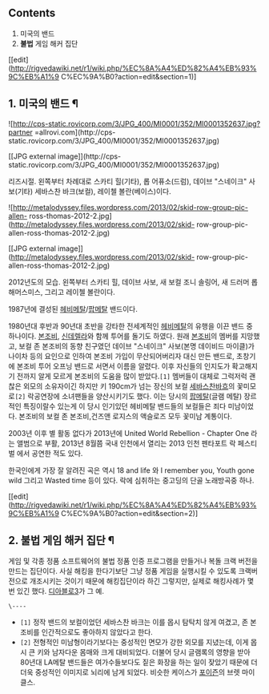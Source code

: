 ## Contents

    

1. 미국의 밴드 
2. **불법** 게임 해커 집단 

[[edit](http://rigvedawiki.net/r1/wiki.php/%EC%8A%A4%ED%82%A4%EB%93%9C%EB%A1%9
C%EC%9A%B0?action=edit&section=1)]

## 1. 미국의 밴드 ¶

![http://cps-static.rovicorp.com/3/JPG_400/MI0001/352/MI0001352637.jpg?partner
=allrovi.com](http://cps-
static.rovicorp.com/3/JPG_400/MI0001/352/MI0001352637.jpg)

[[JPG external image]](http://cps-
static.rovicorp.com/3/JPG_400/MI0001/352/MI0001352637.jpg)

  
리즈시절. 왼쪽부터 차례대로 스카티 힐(기타), 롭 어퓨소(드럼), 데이브 "스네이크" 사보(기타) 세바스찬 바크(보컬), 레이첼
볼란(베이스)이다.

  

![http://metalodyssey.files.wordpress.com/2013/02/skid-row-group-pic-allen-
ross-thomas-2012-2.jpg](http://metalodyssey.files.wordpress.com/2013/02/skid-
row-group-pic-allen-ross-thomas-2012-2.jpg)

[[JPG external image]](http://metalodyssey.files.wordpress.com/2013/02/skid-
row-group-pic-allen-ross-thomas-2012-2.jpg)

  
2012년도의 모습. 왼쪽부터 스카티 힐, 데이브 사보, 새 보컬 조니 솔링어, 새 드러머 롭 해머스미스, 그리고 레이첼 볼란이다.

  

1987년에 결성된 [헤비메탈](%ED%97%A4%EB%B9%84%EB%A9%94%ED%83%88.md)/[팝메탈](%ED%8C%9D%20%EB%A9%94%ED%83%88.md) 밴드이다.

  

1980년대 후반과 90년대 초반을 강타한 전세계적인
[헤비메탈](%ED%97%A4%EB%B9%84%EB%A9%94%ED%83%88.md)의 유행을 이끈 밴드 중 하나이다. [본조비](%EB%B3%B8%20%EC%A1%B0%EB%B9%84.md),
[신데렐라](%EC%8B%A0%EB%8D%B0%EB%A0%90%EB%9D%BC.md)와 함께 투어를 돌기도 하였다. 원래 [본조비](%EB%B3%B8%20%EC%A1%B0%EB%B9%84.md)의 멤버를 지망했고, 보컬 존 본조비의 동향 친구였던 데이브
"스네이크" 사보(본명 데이비드 마이클)가 나이차 등의 요인으로 인하여 본조비 가입이 무산되어버리자 대신 만든 밴드로, 초창기에 본조비 투어
오프닝 밴드로 서면서 이름을 알렸다. 이후 자신들의 인지도가 확고해지기 전까지 알게 모르게 본조비의 도움을 많이 받았다.`[1]` 멤버들이
대체로 그럭저럭 괜찮은 외모의 소유자이긴 하지만 키 190cm가 넘는 장신의 보컬 [세바스찬바흐](%EC%84%B8%EB%B0%94%EC%8A%A4%EC%B0%AC%20%EB%B0%94%ED%9D%90.md)의
꽃미모로`[2]` 락공연장에 소녀팬들을 양산시키기도 했다. 이는 당시의 [팝메탈](%ED%8C%9D%20%EB%A9%94%ED%83%88.md)(글램 메탈) 장르적인 특징이랄수 있는게 이 당시 인기있던 헤비메탈
밴드들의 보컬들은 죄다 미남이었다. 본조비의 보컬 존 본조비,건즈앤 로지스의 액슬로즈 모두 꽃미남 계통이다.

  

2003년 이후 별 활동 없다가 2013년에 United World Rebellion - Chapter One 라는 앨범으로 부활,
2013년 8월쯤 국내 인천에서 열리는 2013 인천 펜타포트 락 페스티벌 에서 공연한 적도 있다.

  

한국인에게 가장 잘 알려진 곡은 역시 18 and life 와 I remember you, Youth gone wild 그리고 Wasted
time 등이 있다. 락에 심취하는 중고딩의 단골 노래방곡중 하나.

  

[[edit](http://rigvedawiki.net/r1/wiki.php/%EC%8A%A4%ED%82%A4%EB%93%9C%EB%A1%9
C%EC%9A%B0?action=edit&section=2)]

## 2. **불법** 게임 해커 집단 ¶

게임 및 각종 정품 소프트웨어의 불법 정품 인증 프로그램을 만들거나 복돌 크랙 버전을 만드는 집단이다. 사실 해킹을 한다기보단 그냥 정품
게임을 실행시킬 수 있도록 크랙버전으로 개조시키는 것이기 때문에 해킹집단이라 하긴 그렇지만, 실제로 해킹사례가 몇 번 있긴 했다. [디아블로3](%EB%94%94%EC%95%84%EB%B8%94%EB%A1%9C%203.md)가 그 예.

`\----`

  * `[1]` 정작 밴드의 보컬이었던 세바스찬 바크는 이를 몹시 탐탁치 않게 여겼고, 존 본조비를 인간적으로도 좋아하지 않았다고 한다.
  * `[2]` 전형적인 미남형이라기보다는 중성적인 면모가 강한 외모를 지녔는데, 이게 몹시 큰 키와 남자다운 몸매와 크게 대비되었다. 더불어 당시 글램록의 영향을 받아 80년대 LA메탈 밴드들은 여가수들보다도 짙은 화장을 하는 일이 잦았기 때문에 더더욱 중성적인 이미지로 뇌리에 남게 되었다. 비슷한 케이스가 [포이즌](%ED%8F%AC%EC%9D%B4%EC%A6%8C.md)의 브렛 마이클스.

